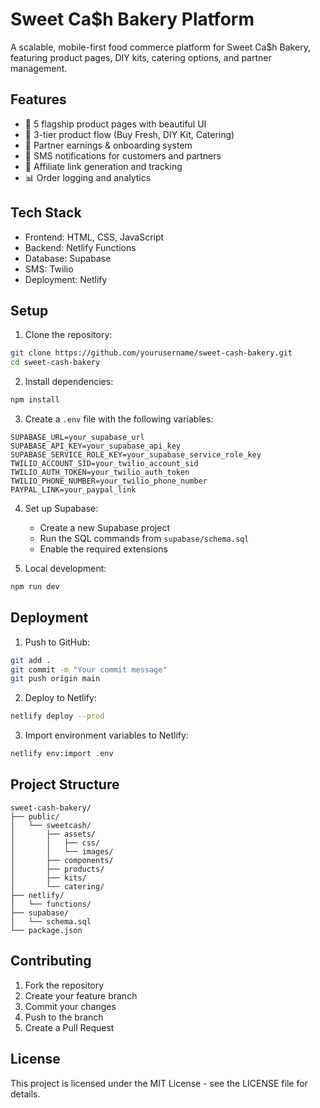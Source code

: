 # Sweet Ca$h Bakery Platform

A scalable, mobile-first food commerce platform for Sweet Ca$h Bakery, featuring product pages, DIY kits, catering options, and partner management.

## Features

- 🍪 5 flagship product pages with beautiful UI
- 🎁 3-tier product flow (Buy Fresh, DIY Kit, Catering)
- 👥 Partner earnings & onboarding system
- 📱 SMS notifications for customers and partners
- 🔗 Affiliate link generation and tracking
- 📊 Order logging and analytics

## Tech Stack

- Frontend: HTML, CSS, JavaScript
- Backend: Netlify Functions
- Database: Supabase
- SMS: Twilio
- Deployment: Netlify

## Setup

1. Clone the repository:
```bash
git clone https://github.com/yourusername/sweet-cash-bakery.git
cd sweet-cash-bakery
```

2. Install dependencies:
```bash
npm install
```

3. Create a `.env` file with the following variables:
```env
SUPABASE_URL=your_supabase_url
SUPABASE_API_KEY=your_supabase_api_key
SUPABASE_SERVICE_ROLE_KEY=your_supabase_service_role_key
TWILIO_ACCOUNT_SID=your_twilio_account_sid
TWILIO_AUTH_TOKEN=your_twilio_auth_token
TWILIO_PHONE_NUMBER=your_twilio_phone_number
PAYPAL_LINK=your_paypal_link
```

4. Set up Supabase:
   - Create a new Supabase project
   - Run the SQL commands from `supabase/schema.sql`
   - Enable the required extensions

5. Local development:
```bash
npm run dev
```

## Deployment

1. Push to GitHub:
```bash
git add .
git commit -m "Your commit message"
git push origin main
```

2. Deploy to Netlify:
```bash
netlify deploy --prod
```

3. Import environment variables to Netlify:
```bash
netlify env:import .env
```

## Project Structure

```
sweet-cash-bakery/
├── public/
│   └── sweetcash/
│       ├── assets/
│       │   ├── css/
│       │   └── images/
│       ├── components/
│       ├── products/
│       ├── kits/
│       └── catering/
├── netlify/
│   └── functions/
├── supabase/
│   └── schema.sql
└── package.json
```

## Contributing

1. Fork the repository
2. Create your feature branch
3. Commit your changes
4. Push to the branch
5. Create a Pull Request

## License

This project is licensed under the MIT License - see the LICENSE file for details. 